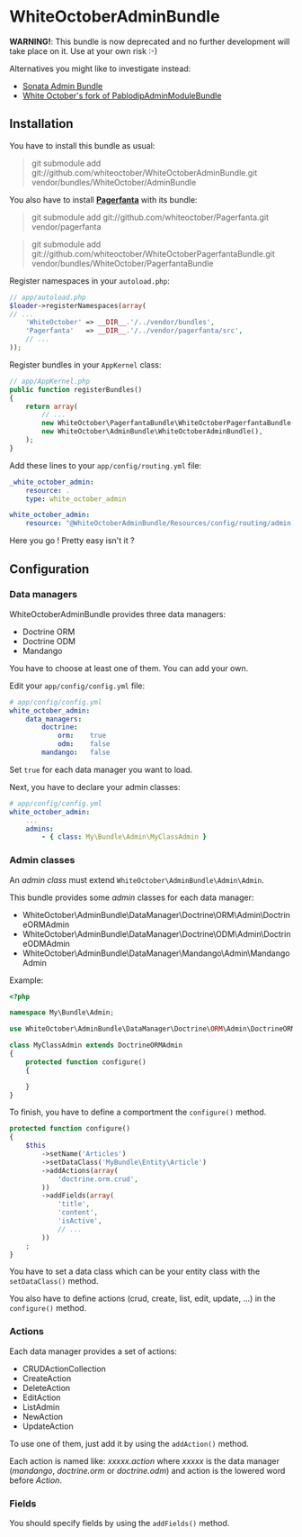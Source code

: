 WhiteOctoberAdminBundle
=======================

**WARNING!**: This bundle is now deprecated and no further development will take place on it. Use at your own risk :-)

Alternatives you might like to investigate instead:

* [Sonata Admin Bundle](https://sonata-project.org/bundles/admin)
* [White October's fork of PablodipAdminModuleBundle](https://github.com/whiteoctober/PablodipModuleBundle)

Installation
------------

You have to install this bundle as usual:

> git submodule add git://github.com/whiteoctober/WhiteOctoberAdminBundle.git vendor/bundles/WhiteOctober/AdminBundle

You also have to install [**Pagerfanta**](https://github.com/whiteoctober/Pagerfanta) with its bundle:

> git submodule add git://github.com/whiteoctober/Pagerfanta.git vendor/pagerfanta

> git submodule add git://github.com/whiteoctober/WhiteOctoberPagerfantaBundle.git vendor/bundles/WhiteOctober/PagerfantaBundle

Register namespaces in your `autoload.php`:

``` php
// app/autoload.php
$loader->registerNamespaces(array(
// ...
    'WhiteOctober' => __DIR__.'/../vendor/bundles',
    'Pagerfanta'   => __DIR__.'/../vendor/pagerfanta/src',
    // ...
));
```

Register bundles in your `AppKernel` class:

``` php
// app/AppKernel.php
public function registerBundles()
{
    return array(
        // ...
        new WhiteOctober\PagerfantaBundle\WhiteOctoberPagerfantaBundle(),
        new WhiteOctober\AdminBundle\WhiteOctoberAdminBundle(),
    );
}
```

Add these lines to your `app/config/routing.yml` file:

``` yaml
_white_october_admin:
    resource: .
    type: white_october_admin

white_october_admin:
    resource: "@WhiteOctoberAdminBundle/Resources/config/routing/admin.xml"
```

Here you go ! Pretty easy isn't it ?


Configuration
-------------

### Data managers

WhiteOctoberAdminBundle provides three data managers:

* Doctrine ORM
* Doctrine ODM
* Mandango

You have to choose at least one of them. You can add your own.

Edit your `app/config/config.yml` file:

``` yaml
# app/config/config.yml
white_october_admin:
    data_managers:
        doctrine:
            orm:    true
            odm:    false
        mandango:   false
```

Set `true` for each data manager you want to load.

Next, you have to declare your admin classes:

``` yaml
# app/config/config.yml
white_october_admin:
    ...
    admins:
        - { class: My\Bundle\Admin\MyClassAdmin }
```


### Admin classes

An *admin class* must extend `WhiteOctober\AdminBundle\Admin\Admin`.

This bundle provides some *admin* classes for each data manager:

* WhiteOctober\\AdminBundle\\DataManager\\Doctrine\\ORM\\Admin\\DoctrineORMAdmin
* WhiteOctober\\AdminBundle\\DataManager\\Doctrine\\ODM\\Admin\\DoctrineODMAdmin
* WhiteOctober\\AdminBundle\\DataManager\\Mandango\\Admin\\MandangoAdmin

Example:

``` php
<?php

namespace My\Bundle\Admin;

use WhiteOctober\AdminBundle\DataManager\Doctrine\ORM\Admin\DoctrineORMAdmin;

class MyClassAdmin extends DoctrineORMAdmin
{
    protected function configure()
    {

    }
}
```


To finish, you have to define a comportment the `configure()` method.

``` php
protected function configure()
{
    $this
        ->setName('Articles')
        ->setDataClass('MyBundle\Entity\Article')
        ->addActions(array(
            'doctrine.orm.crud',
        ))
        ->addFields(array(
            'title',
            'content',
            'isActive',
            // ...
        ))
    ;
}
```

You have to set a data class which can be your entity class with the `setDataClass()` method.

You also have to define actions (crud, create, list, edit, update, ...) in the `configure()` method.


### Actions

Each data manager provides a set of actions:

* CRUDActionCollection
* CreateAction
* DeleteAction
* EditAction
* ListAdmin
* NewAction
* UpdateAction

To use one of them, just add it by using the `addAction()` method.

Each action is named like: *xxxxx.action* where *xxxxx* is the data manager (*mandango*, *doctrine.orm* or *doctrine.odm*)
and action is the lowered word before *Action*.


### Fields

You should specify fields by using the `addFields()` method.
